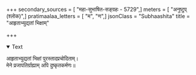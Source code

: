 +++
secondary_sources = [ "महा-सुभाषित-सङ्ग्रहः - 5729",]
meters = [ "अनुष्टुप् (श्लोक)",]
pratimaalaa_letters = [ "म", "ण",]
jsonClass = "Subhaashita"
title = "आहृताभ्युद्यतां भिक्षाम्"

+++

<details open><summary>Text</summary>

आहृताभ्युद्यतां भिक्षां पुरस्तादप्रचोदिताम्।  
मेने प्रजापतिर्ग्राह्याम् अपि दुष्कृतकर्मणः॥
</details>
